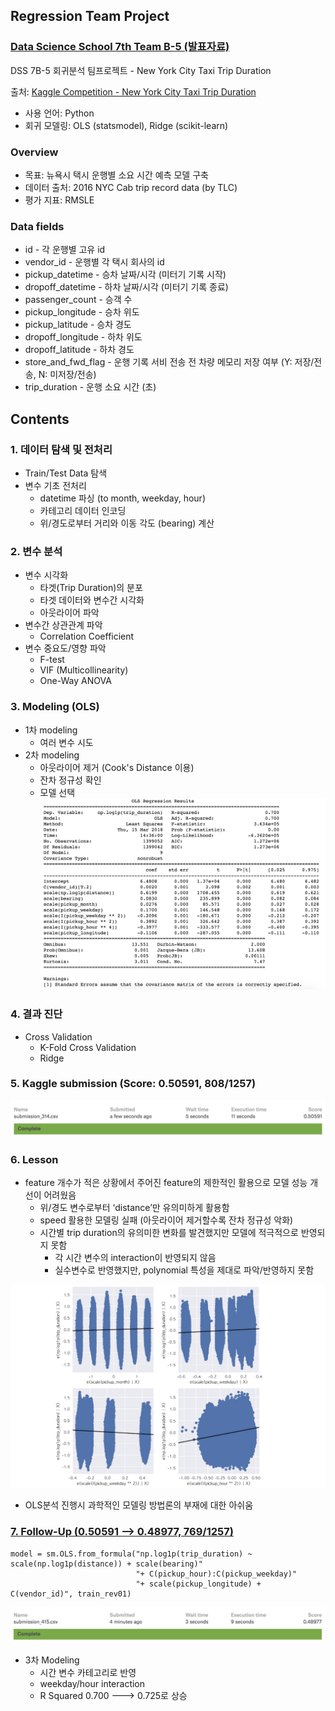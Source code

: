 ## Regression Team Project

### [Data Science School 7th Team B-5 (발표자료)](https://github.com/novdov/dss7b5-nyctaxi/blob/master/main/5%ED%8C%80(committer)_B_%EB%B0%9C%ED%91%9C%EC%9E%90%EB%A3%8C.ipynb)

DSS 7B-5 회귀분석 팀프로젝트 - New York City Taxi Trip Duration

출처: [Kaggle Competition - New York City Taxi Trip Duration](https://www.kaggle.com/c/nyc-taxi-trip-duration)

- 사용 언어: Python
- 회귀 모델링: OLS (statsmodel), Ridge (scikit-learn)

### Overview

- 목표: 뉴욕시 택시 운행별 소요 시간 예측 모델 구축
- 데이터 출처: 2016 NYC Cab trip record data (by TLC)
- 평가 지표: RMSLE 

### Data fields

- id - 각 운행별 고유 id
- vendor_id - 운행별 각 택시 회사의 id
- pickup_datetime - 승차 날짜/시각 (미터기 기록 시작)
- dropoff_datetime - 하차 날짜/시각 (미터기 기록 종료)
- passenger_count - 승객 수
- pickup_longitude - 승차 위도
- pickup_latitude - 승차 경도
- dropoff_longitude - 하차 위도
- dropoff_latitude - 하차 경도
- store_and_fwd_flag - 운행 기록 서비 전송 전 차량 메모리 저장 여부 (Y: 저장/전송, N: 미저장/전송)
- trip_duration - 운행 소요 시간 (초)



## Contents

### 1. 데이터 탐색 및 전처리
- Train/Test Data 탐색
- 변수 기초 전처리
  - datetime 파싱 (to month, weekday, hour)
  - 카테고리 데이터 인코딩
  - 위/경도로부터 거리와 이동 각도 (bearing) 계산

### 2. 변수 분석
- 변수 시각화
  - 타겟(Trip Duration)의 분포
  - 타겟 데이터와 변수간 시각화
  - 아웃라이어 파악
- 변수간 상관관계 파악
  - Correlation Coefficient
- 변수 중요도/영향 파악
  - F-test
  - VIF (Multicollinearity)
  - One-Way ANOVA

### 3. Modeling (OLS)
- 1차 modeling
    - 여러 변수 시도
- 2차 modeling
    - 아웃라이어 제거 (Cook's Distance 이용)
    - 잔차 정규성 확인
    - 모델 선택
      <img src="https://github.com/novdov/dss7b5-nyctaxi/blob/master/img/model2.png?raw=true">

### 4. 결과 진단
- Cross Validation
  - K-Fold Cross Validation
  - Ridge

### 5. Kaggle submission (Score: 0.50591, 808/1257)
<img src="https://github.com/novdov/dss7b5-nyctaxi/blob/master/img/rkaggle_submission_0314_02.png?raw=true">

### 6. Lesson

- feature 개수가 적은 상황에서 주어진 feature의 제한적인 활용으로 모델 성능 개선이 어려웠음
    - 위/경도 변수로부터 ‘distance’만 유의미하게 활용함
    - speed 활용한 모델링 실패 (아웃라이어 제거할수록 잔차 정규성 악화)
    - 시간별 trip duration의 유의미한 변화를 발견했지만 모델에 적극적으로 반영되지 못함
        - 각 시간 변수의 interaction이 반영되지 않음
        - 실수변수로 반영했지만, polynomial 특성을 제대로 파악/반영하지 못함

<img src="https://github.com/novdov/dss7b5-nyctaxi/blob/master/img/model1_partial.png?raw=true">

- OLS분석 진행시 과학적인 모델링 방법론의 부재에 대한 아쉬움

### [7. Follow-Up (0.50591 --> 0.48977, 769/1257)](https://github.com/novdov/dss7b5-nyctaxi/blob/master/main/5%ED%8C%80(committer)_B_%EB%B0%9C%ED%91%9C%EC%9E%90%EB%A3%8C-followup.ipynb)

```
model = sm.OLS.from_formula("np.log1p(trip_duration) ~ scale(np.log1p(distance)) + scale(bearing)"
                            "+ C(pickup_hour):C(pickup_weekday)"
                            "+ scale(pickup_longitude) + C(vendor_id)", train_rev01)
```

<img src="https://github.com/novdov/dss7b5-nyctaxi/blob/master/img/kaggle_submission_0415.png?raw=true">

- 3차 Modeling
    - 시간 변수 카테고리로 반영
    - weekday/hour interaction
    -  R Squared 0.700 ---> 0.725로 상승
